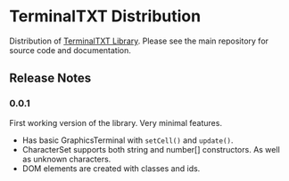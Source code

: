 # TerminalTXT Distribution
Distribution of [TerminalTXT Library](https://github.com/figraham/terminaltxt). Please see the main repository for source code and documentation.

## Release Notes

### 0.0.1

First working version of the library. Very minimal features.

- Has basic GraphicsTerminal with `setCell()` and `update()`.
- CharacterSet supports both string and number[] constructors. As well as unknown characters.
- DOM elements are created with classes and ids.